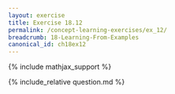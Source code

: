 ```yaml
---
layout: exercise
title: Exercise 18.12
permalink: /concept-learning-exercises/ex_12/
breadcrumb: 18-Learning-From-Examples
canonical_id: ch18ex12
---
```


{% include mathjax_support %}
<div id="hiddden">{% include_relative question.md %}</div>